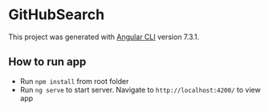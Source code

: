 # GitHubSearch

This project was generated with [Angular CLI](https://github.com/angular/angular-cli) version 7.3.1.

## How to run app

* Run `npm install` from root folder
* Run `ng serve` to start server. Navigate to `http://localhost:4200/` to view app
